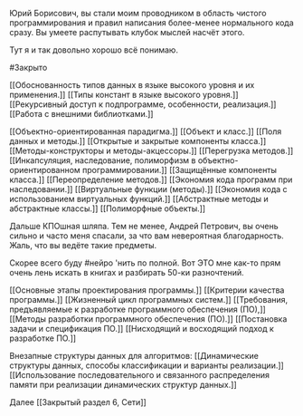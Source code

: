 Юрий Борисович, вы стали моим проводником в область чистого программирования и правил написания более-менее нормального кода сразу.
Вы умеете распутывать клубок мыслей насчёт этого.

Тут я и так довольно хорошо всё понимаю.

#Закрыто 

[[Обоснованность типов данных в языке высокого уровня и их применения.]]
[[Типы констант в языке высокого уровня.]]
[[Рекурсивный доступ к подпрограмме, особенности, реализация.]]
[[Работа с внешними библиотками.]]

[[Объектно-ориентированная парадигма.]]
[[Объект и класс.]]
[[Поля данных и методы.]]
[[Открытые и закрытые компоненты класса.]]
[[Методы-конструкторы и методы-акцессоры.]]
[[Перегрузка методов.]]
[[Инкапсуляция, наследование, полиморфизм в объектно-ориентированном программировании.]]
[[Защищённые компоненты класса.]]
[[Переопределение методов.]]
[[Экономия кода программ при наследовании.]]
[[Виртуальные функции (методы).]]
[[Экономия кода с использованием виртуальных функций.]]
[[Абстрактные методы и абстрактные классы.]]
[[Полиморфные объекты.]]

Дальше КПОшная шляпа.
Тем не менее, Андрей Петрович, вы очень сильно и часто меня спасали, за что вам невероятная благодарность.
Жаль, что вы ведёте такие предметы.

Скорее всего буду #нейро 'нить по полной. Вот ЭТО мне как-то прям очень лень искать в книгах и разбирать 50-ки разночтений.

[[Основные этапы проектирования программы.]]
[[Критерии качества программы.]]
[[Жизненный цикл программных систем.]]
[[Требования, предъявляемые к разработке программного обеспечения (ПО),]]
[[Методы разработки программного обеспечения (ПО).]]
[[Постановка задачи и спецификация ПО.]]
[[Нисходящий и восходящий подход к разработке ПО.]]

Внезапные структуры данных для алгоритмов:
[[Динамические структуры данных, способы классификации и варианты реализации.]]
[[Использование последовательного и связанного распределения памяти при реализации динамических структур данных.]]

Далее [[Закрытый раздел 6, Сети]]
